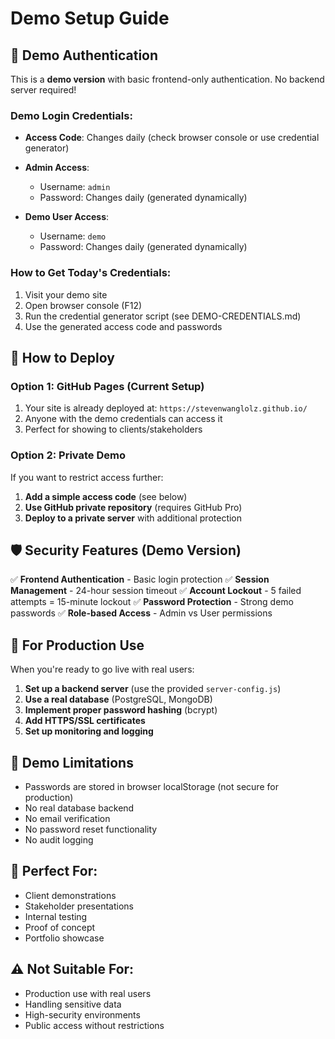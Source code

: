 # Demo Setup Guide

## 🔐 Demo Authentication

This is a **demo version** with basic frontend-only authentication. No backend server required!

### Demo Login Credentials:
- **Access Code**: Changes daily (check browser console or use credential generator)
- **Admin Access**: 
  - Username: `admin`
  - Password: Changes daily (generated dynamically)
  
- **Demo User Access**:
  - Username: `demo` 
  - Password: Changes daily (generated dynamically)

### How to Get Today's Credentials:
1. Visit your demo site
2. Open browser console (F12)
3. Run the credential generator script (see DEMO-CREDENTIALS.md)
4. Use the generated access code and passwords

## 🚀 How to Deploy

### Option 1: GitHub Pages (Current Setup)
1. Your site is already deployed at: `https://stevenwanglolz.github.io/`
2. Anyone with the demo credentials can access it
3. Perfect for showing to clients/stakeholders

### Option 2: Private Demo
If you want to restrict access further:

1. **Add a simple access code** (see below)
2. **Use GitHub private repository** (requires GitHub Pro)
3. **Deploy to a private server** with additional protection

## 🛡️ Security Features (Demo Version)

✅ **Frontend Authentication** - Basic login protection
✅ **Session Management** - 24-hour session timeout
✅ **Account Lockout** - 5 failed attempts = 15-minute lockout
✅ **Password Protection** - Strong demo passwords
✅ **Role-based Access** - Admin vs User permissions

## 🔧 For Production Use

When you're ready to go live with real users:

1. **Set up a backend server** (use the provided `server-config.js`)
2. **Use a real database** (PostgreSQL, MongoDB)
3. **Implement proper password hashing** (bcrypt)
4. **Add HTTPS/SSL certificates**
5. **Set up monitoring and logging**

## 📝 Demo Limitations

- Passwords are stored in browser localStorage (not secure for production)
- No real database backend
- No email verification
- No password reset functionality
- No audit logging

## 🎯 Perfect For:
- Client demonstrations
- Stakeholder presentations  
- Internal testing
- Proof of concept
- Portfolio showcase

## ⚠️ Not Suitable For:
- Production use with real users
- Handling sensitive data
- High-security environments
- Public access without restrictions
